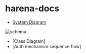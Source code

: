 # harena-docs

* [System Diagram](imgs/system_diagramversum/)

![schema](https://raw.githubusercontent.com/datasci4health/harena-manager/development/src/adonisjs/database/schema_designs/v1_1_0/schema.png)

* [Class Diagram]
* [Auth mechanism sequence flow]


